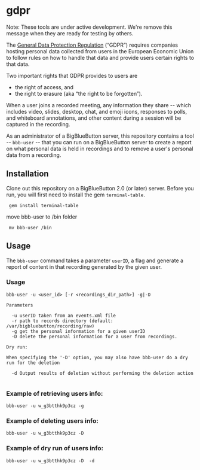 # gdpr

Note: These tools are under active development.  We're remove this message when they are ready for testing by others.

The [General Data Protection Regulation](https://ec.europa.eu/commission/priorities/justice-and-fundamental-rights/data-protection/2018-reform-eu-data-protection-rules_en) (“GDPR”) requires companies hosting personal data collected from users in the European Economic Union to follow rules on how to handle that data and provide users certain rights to that data.

Two important rights that GDPR provides to users are 

  * the right of access, and 
  * the right to erasure (aka “the right to be forgotten”). 

When a user joins a recorded meeting, any information they share -- which includes video, slides, desktop, chat, and emoji icons, responses to polls, and whiteboard annotations, and other content during a session will be captured in the recording.

As an administrator of a BigBlueButton server, this repository contains a tool -- `bbb-user` -- that you can run on a BigBlueButton server to create a report on what personal data is held in recordings and to remove a user's personal data from a recording.

## Installation

Clone out this repository on a BigBlueButton 2.0 (or later) server.  Before you run, you will first need to install the gem `terminal-table`.

~~~
 gem install terminal-table
~~~

move bbb-user to /bin folder

~~~
 mv bbb-user /bin
~~~

## Usage

The `bbb-user` command takes a parameter `userID`,  a flag and generate a report of content in that recording generated by the given user.

### Usage

~~~
bbb-user -u <user_id> [-r <recordings_dir_path>] -g|-D

Parameters

  -u userID taken from an events.xml file
  -r path to records directory (default: /var/bigbluebutton/recording/raw)
  -g get the personal information for a given userID
  -D delete the personal information for a user from recordings.

Dry run:

When specifying the '-D' option, you may also have bbb-user do a dry run for the deletion 

  -d Output results of deletion without performing the deletion action
  
~~~

### Example of retrieving users info:

~~~
bbb-user -u w_g3btthk9p3cz -g
~~~

### Example of deleting users info:

~~~
bbb-user -u w_g3btthk9p3cz -D 
~~~


### Example of dry run of users info:

~~~
bbb-user -u w_g3btthk9p3cz -D  -d 
~~~

